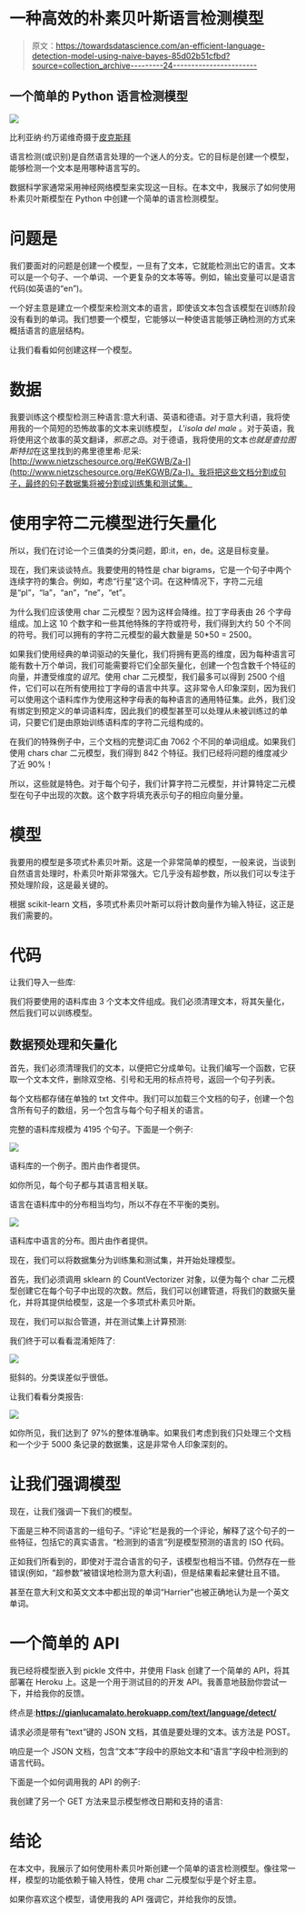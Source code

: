 # 一种高效的朴素贝叶斯语言检测模型

> 原文：<https://towardsdatascience.com/an-efficient-language-detection-model-using-naive-bayes-85d02b51cfbd?source=collection_archive---------24----------------------->

## 一个简单的 Python 语言检测模型

![](img/433ec69940844a03c0b4e34c75fe97c3.png)

比利亚纳·约万诺维奇摄于[皮克斯拜](https://pixabay.com/it/?utm_source=link-attribution&utm_medium=referral&utm_campaign=image&utm_content=2724442)

语言检测(或识别)是自然语言处理的一个迷人的分支。它的目标是创建一个模型，能够检测一个文本是用哪种语言写的。

数据科学家通常采用神经网络模型来实现这一目标。在本文中，我展示了如何使用朴素贝叶斯模型在 Python 中创建一个简单的语言检测模型。

# 问题是

我们要面对的问题是创建一个模型，一旦有了文本，它就能检测出它的语言。文本可以是一个句子、一个单词、一个更复杂的文本等等。例如，输出变量可以是语言代码(如英语的“en”)。

一个好主意是建立一个模型来检测文本的语言，即使该文本包含该模型在训练阶段没有看到的单词。我们想要一个模型，它能够以一种使语言能够正确检测的方式来概括语言的底层结构。

让我们看看如何创建这样一个模型。

# 数据

我要训练这个模型检测三种语言:意大利语、英语和德语。对于意大利语，我将使用我的一个简短的恐怖故事的文本来训练模型， *L'isola del male* 。对于英语，我将使用这个故事的英文翻译，*邪恶之岛*。对于德语，我将使用的文本*也就是查拉图斯特拉*在这里找到的弗里德里希·尼采:[http://www.nietzschesource.org/#eKGWB/Za-I](http://www.nietzschesource.org/#eKGWB/Za-I)。我将把这些文档分割成句子，最终的句子数据集将被分割成训练集和测试集。

# 使用字符二元模型进行矢量化

所以，我们在讨论一个三值类的分类问题，即:it，en，de。这是目标变量。

现在，我们来谈谈特点。我要使用的特性是 char bigrams，它是一个句子中两个连续字符的集合。例如，考虑“行星”这个词。在这种情况下，字符二元组是“pl”，“la”，“an”，“ne”，“et”。

为什么我们应该使用 char 二元模型？因为这样会降维。拉丁字母表由 26 个字母组成。加上这 10 个数字和一些其他特殊的字符或符号，我们得到大约 50 个不同的符号。我们可以拥有的字符二元模型的最大数量是 50*50 = 2500。

如果我们使用经典的单词驱动的矢量化，我们将拥有更高的维度，因为每种语言可能有数十万个单词，我们可能需要将它们全部矢量化，创建一个包含数千个特征的向量，并遭受维度的*诅咒*。使用 char 二元模型，我们最多可以得到 2500 个组件，它们可以在所有使用拉丁字母的语言中共享。这非常令人印象深刻，因为我们可以使用这个语料库作为使用这种字母表的每种语言的通用特征集。此外，我们没有绑定到预定义的单词语料库，因此我们的模型甚至可以处理从未被训练过的单词，只要它们是由原始训练语料库的字符二元组构成的。

在我们的特殊例子中，三个文档的完整词汇由 7062 个不同的单词组成。如果我们使用 chars char 二元模型，我们得到 842 个特征。我们已经将问题的维度减少了近 90%！

所以，这些就是特色。对于每个句子，我们计算字符二元模型，并计算特定二元模型在句子中出现的次数。这个数字将填充表示句子的相应向量分量。

# 模型

我要用的模型是多项式朴素贝叶斯。这是一个非常简单的模型，一般来说，当谈到自然语言处理时，朴素贝叶斯非常强大。它几乎没有超参数，所以我们可以专注于预处理阶段，这是最关键的。

根据 scikit-learn 文档，多项式朴素贝叶斯可以将计数向量作为输入特征，这正是我们需要的。

# 代码

让我们导入一些库:

我们将要使用的语料库由 3 个文本文件组成。我们必须清理文本，将其矢量化，然后我们可以训练模型。

## 数据预处理和矢量化

首先，我们必须清理我们的文本，以便把它分成单句。让我们编写一个函数，它获取一个文本文件，删除双空格、引号和无用的标点符号，返回一个句子列表。

每个文档都存储在单独的 txt 文件中。我们可以加载三个文档的句子，创建一个包含所有句子的数组，另一个包含与每个句子相关的语言。

完整的语料库规模为 4195 个句子。下面是一个例子:

![](img/55f54537dd01cecc3bdaf1e908102a46.png)

语料库的一个例子。图片由作者提供。

如你所见，每个句子都与其语言相关联。

语言在语料库中的分布相当均匀，所以不存在不平衡的类别。

![](img/ddd33fc803444d48de03fe0744490f7f.png)

语料库中语言的分布。图片由作者提供。

现在，我们可以将数据集分为训练集和测试集，并开始处理模型。

首先，我们必须调用 sklearn 的 CountVectorizer 对象，以便为每个 char 二元模型创建它在每个句子中出现的次数。然后，我们可以创建管道，将我们的数据矢量化，并将其提供给模型，这是一个多项式朴素贝叶斯。

现在，我们可以拟合管道，并在测试集上计算预测:

我们终于可以看看混淆矩阵了:

![](img/b93e948acfb7b46fa09d146e3cc2b2ed.png)

挺斜的。分类误差似乎很低。

让我们看看分类报告:

![](img/3485555b00a0da3bbc953cf979a124e8.png)

如你所见，我们达到了 97%的整体准确率。如果我们考虑到我们只处理三个文档和一个少于 5000 条记录的数据集，这是非常令人印象深刻的。

# 让我们强调模型

现在，让我们强调一下我们的模型。

下面是三种不同语言的一组句子。“评论”栏是我的一个评论，解释了这个句子的一些特征，包括它的真实语言。“检测到的语言”列是模型预测的语言的 ISO 代码。

正如我们所看到的，即使对于混合语言的句子，该模型也相当不错。仍然存在一些错误(例如，“超参数”被错误地检测为意大利语)，但是结果看起来健壮且不错。

甚至在意大利文和英文文本中都出现的单词“Harrier”也被正确地认为是一个英文单词。

# 一个简单的 API

我已经将模型嵌入到 pickle 文件中，并使用 Flask 创建了一个简单的 API，将其部署在 Heroku 上。这是一个用于测试目的的开发 API。我善意地鼓励你尝试一下，并给我你的反馈。

终点是:**https://gianlucamalato.herokuapp.com/text/language/detect/**

请求必须是带有“text”键的 JSON 文档，其值是要处理的文本。该方法是 POST。

响应是一个 JSON 文档，包含“文本”字段中的原始文本和“语言”字段中检测到的语言代码。

下面是一个如何调用我的 API 的例子:

我创建了另一个 GET 方法来显示模型修改日期和支持的语言:

# 结论

在本文中，我展示了如何使用朴素贝叶斯创建一个简单的语言检测模型。像往常一样，模型的功能依赖于输入特性，使用 char 二元模型似乎是个好主意。

如果你喜欢这个模型，请使用我的 API 强调它，并给我你的反馈。